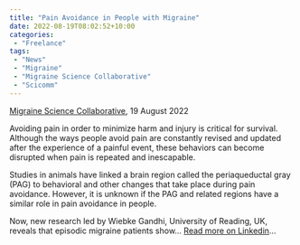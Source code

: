 ```yaml
---
title: "Pain Avoidance in People with Migraine"
date: 2022-08-19T08:02:52+10:00
categories:
 - "Freelance"
tags:
 - "News"
 - "Migraine"
 - "Migraine Science Collaborative" 
 - "Scicomm"
---
```


<!--more-->

[Migraine Science Collaborative](https://www.migrainecollaborative.org/home), 19 August 2022

Avoiding pain in order to minimize harm and injury is critical for survival. Although the ways people avoid pain are constantly revised and updated after the experience of a painful event, these behaviors can become disrupted when pain is repeated and inescapable.

Studies in animals have linked a brain region called the periaqueductal gray (PAG) to behavioral and other changes that take place during pain avoidance. However, it is unknown if the PAG and related regions have a similar role in pain avoidance in people.

Now, new research led by Wiebke Gandhi, University of Reading, UK, reveals that episodic migraine patients show... [Read more on Linkedin](https://www.linkedin.com/pulse/pain-avoidance-people-migraine-migraine-science-collaborative/)...